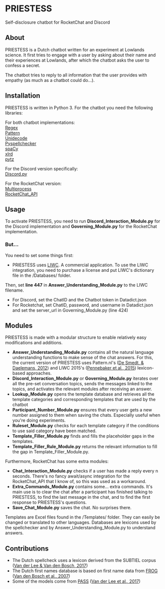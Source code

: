 # PRIESTESS
Self-disclosure chatbot for RocketChat and Discord

<h2>About</h2>

PRIESTESS is a Dutch chatbot written for an experiment at Lowlands science. It first tries to engage with a user by asking about their name and their experiences at Lowlands, after which the chatbot asks the user to confess a secret. 

The chatbot tries to reply to all information that the user provides with empathy (as much as a chatbot could do...). 

<h2>Installation</h2>

PRIESTESS is written in Python 3. For the chatbot you need the following libraries:

For both chatbot implementations:<br/>
[Regex](https://pypi.org/project/regex/)<br/>
[Pattern](https://www.clips.uantwerpen.be/pages/pattern/)<br/>
[Unidecode](https://pypi.org/project/Unidecode/)<br/>
[Pyspellchecker](https://pypi.org/project/pyspellchecker/)<br/>
[spaCy](https://spacy.io/usage/)<br/>
[xlrd](https://pypi.org/project/xlrd/)<br/>
[pytz](https://pypi.org/project/pytz/)<br/>

For the Discord version specifically:<br/>
[Discord.py](https://discordpy.readthedocs.io/en/latest/intro.html#installing/)

For the RocketChat version:<br/>
[Multiprocess](https://pypi.org/project/multiprocess/)<br/>
[RocketChat_API](https://github.com/jadolg/rocketchat_API/)

<h2>Usage</h2>

To activate PRIESTESS, you need to run <b>Discord_Interaction_Module.py</b> for the Discord implementation and 
<b>Governing_Module.py</b> for the RocketChat implementation.

<h3>But...</h3>

You need to set some things first: 

- PRIESTESS uses [LIWC](http://liwc.wpengine.com/). A commercial application. 
To use the LIWC integration, you need to purchase a license and put LIWC's dictionary file in the /Databases/ folder.

Then, set <b>line 447</b> in <b>Answer_Understanding_Module.py</b> to the LIWC filename.

- For Discord, set the ChatID and the Chatbot token in Datadict.json
- For Rocketchat, set ChatID, password, and username in Datadict.json and set the server_url in Governing_Module.py (line 424)

<h2>Modules</h2>

PRIESTESS is made with a modular structure to enable relatively easy modifications and additions.

- <b>Answer_Understanding_Module.py</b> contains all the natural language understanding functions to make sense of the chat answers. For this, the current version of PRIESTESS uses Pattern.nl's ([De Smedt, & Daelemans, 2012](http://www.jmlr.org/papers/volume13/desmedt12a/desmedt12a.pdf)) and LIWC 2015's ([Pennebaker et al., 2015](https://s3-us-west-2.amazonaws.com/downloads.liwc.net/LIWC2015_OperatorManual.pdf)) lexicon-based approaches.
- <b>Discord_Interaction_Module.py</b> or <b>Governing_Module.py</b> iterates over all the pre-set conversation topics, sends the messages linked to the topics, and activates the relevant modules after receiving an answer.
- <b>Lookup_Module.py</b> opens the template database and retrieves all the template categories and corresponding templates that are used by the chatbot
- <b>Participant_Number_Module.py</b> ensures that every user gets a new number assigned to them when saving the chats. Especially useful when you're doing experiments.
- <b>Ruleset_Module.py</b> checks for each template category if the conditions to use said category have been matched.
- <b>Template_Filler_Module.py</b> finds and fills the placeholder gaps in the templates. 
- <b>Template_Filler_Rule_Module.py</b> returns the relevant information to fill the gap in Template_Filler_Module.py.

Furthermore, RocketChat has some extra modules:

- <b>Chat_Interaction_Module.py</b> checks if a user has made a reply every n seconds. There's no fancy await/async integration for the RocketChat_API that I know of, so this was used as a workaround.
- <b>Extra_Commands_Module.py</b> contains some... extra commands. It's main use is to clear the chat after a participant has finished talking to PRIESTESS, to find the last message in the chat, and to find the first response to PRIESTESS's questions.
- <b>Save_Chat_Module.py</b> saves the chat. No surprises there.

Templates are Excel files found in the /Templates/ folder. They can easily be changed or translated to other languages. Databases are lexicons used by the spellchecker and by Answer_Understanding_Module.py to understand answers.

<h2>Contributions</h2>

- The Dutch spellcheck uses a lexicon derived from the SUBTIEL corpus ([Van der Lee & Van den Bosch, 2017](https://www.aclweb.org/anthology/W17-1224/))<br/>
- The Dutch first names database is based on first name data from [FROG](https://github.com/LanguageMachines/frog) ([Van den Bosch et al., 2007](https://ilk.uvt.nl/downloads/pub/papers/tadpole-final.pdf))<br/>
- Some of the models come from [PASS](https://github.com/tallchris91/pass) ([Van der Lee et al., 2017](https://www.aclweb.org/anthology/W17-3513))<br/>
